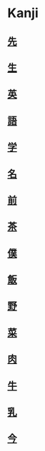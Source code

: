 
# Kanji
## [先](../../Kanji/kanji-dict/先.md)

## [生](../../Kanji/kanji-dict/生.md)

## [英](../../Kanji/kanji-dict/英.md)

## [語](../../Vocabulary/語.md)

## [学](../../Kanji/kanji-dict/学.md)

## [名](../../Kanji/kanji-dict/名.md)

## [前](../../Vocabulary/前.md)

## [茶](../../Kanji/kanji-dict/茶.md)

## [僕](../../Vocabulary/僕.md)

## [飯](../../Kanji/kanji-dict/飯.md)

## [野](../../Kanji/kanji-dict/野.md)

## [菜](../../Kanji/kanji-dict/菜.md)

## [肉](../../Vocabulary/肉.md)

## [牛](../../Kanji/kanji-dict/牛.md)

## [乳](../../Kanji/kanji-dict/乳.md)

## [今](../../Vocabulary/今.md)